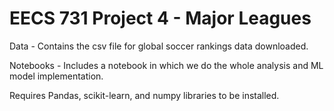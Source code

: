 # EECS 731 Project 4 - Major Leagues

Data - Contains the csv file for global soccer rankings data downloaded.

Notebooks - Includes a notebook in which we do the whole analysis and ML model implementation.

Requires Pandas, scikit-learn, and numpy libraries to be installed.
